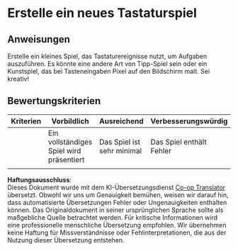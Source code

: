 <!--
CO_OP_TRANSLATOR_METADATA:
{
  "original_hash": "de5384c118e15e4d1d0eaa00fc01b112",
  "translation_date": "2025-08-24T13:55:20+00:00",
  "source_file": "4-typing-game/typing-game/assignment.md",
  "language_code": "de"
}
-->
# Erstelle ein neues Tastaturspiel

## Anweisungen

Erstelle ein kleines Spiel, das Tastaturereignisse nutzt, um Aufgaben auszuführen. Es könnte eine andere Art von Tipp-Spiel sein oder ein Kunstspiel, das bei Tasteneingaben Pixel auf den Bildschirm malt. Sei kreativ!

## Bewertungskriterien

| Kriterien | Vorbildlich              | Ausreichend              | Verbesserungswürdig |
| --------- | ------------------------ | ------------------------ | -------------------- |
|           | Ein vollständiges Spiel wird präsentiert | Das Spiel ist sehr minimal | Das Spiel enthält Fehler |
|           |                          |                          |                      |

**Haftungsausschluss**:  
Dieses Dokument wurde mit dem KI-Übersetzungsdienst [Co-op Translator](https://github.com/Azure/co-op-translator) übersetzt. Obwohl wir uns um Genauigkeit bemühen, weisen wir darauf hin, dass automatisierte Übersetzungen Fehler oder Ungenauigkeiten enthalten können. Das Originaldokument in seiner ursprünglichen Sprache sollte als maßgebliche Quelle betrachtet werden. Für kritische Informationen wird eine professionelle menschliche Übersetzung empfohlen. Wir übernehmen keine Haftung für Missverständnisse oder Fehlinterpretationen, die aus der Nutzung dieser Übersetzung entstehen.